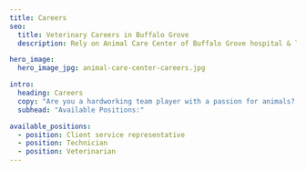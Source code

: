 ```yaml
---
title: Careers
seo:
  title: Veterinary Careers in Buffalo Grove
  description: Rely on Animal Care Center of Buffalo Grove hospital & laboratory for grooming, veterinary medicine, surgery, radiology, dental & emergency vet services.

hero_image:
  hero_image_jpg: animal-care-center-careers.jpg

intro:
  heading: Careers
  copy: "Are you a hardworking team player with a passion for animals? As a new animal hospital, we're currently hiring for all positions! To apply, please send your resume to <a href='mailto:animalcarecenterbg@gmail.com'>animalcarecenterbg@gmail.com</a>"
  subhead: "Available Positions:"

available_positions:
  - position: Client service representative
  - position: Technician
  - position: Veterinarian
---
```

